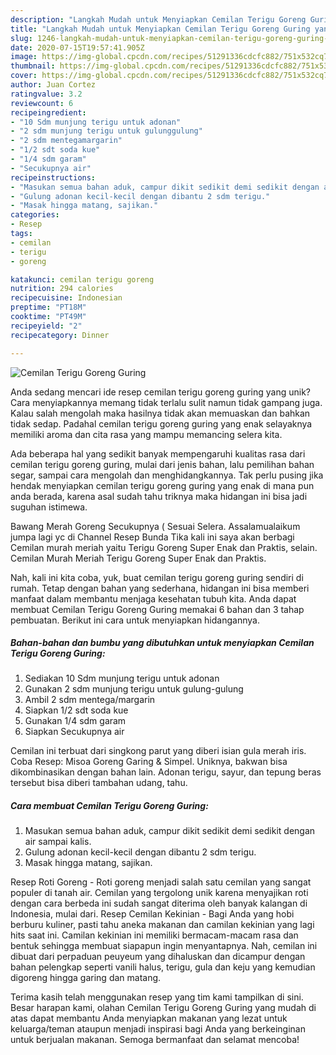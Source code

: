 ```yaml
---
description: "Langkah Mudah untuk Menyiapkan Cemilan Terigu Goreng Guring yang Sempurna"
title: "Langkah Mudah untuk Menyiapkan Cemilan Terigu Goreng Guring yang Sempurna"
slug: 1246-langkah-mudah-untuk-menyiapkan-cemilan-terigu-goreng-guring-yang-sempurna
date: 2020-07-15T19:57:41.905Z
image: https://img-global.cpcdn.com/recipes/51291336cdcfc882/751x532cq70/cemilan-terigu-goreng-guring-foto-resep-utama.jpg
thumbnail: https://img-global.cpcdn.com/recipes/51291336cdcfc882/751x532cq70/cemilan-terigu-goreng-guring-foto-resep-utama.jpg
cover: https://img-global.cpcdn.com/recipes/51291336cdcfc882/751x532cq70/cemilan-terigu-goreng-guring-foto-resep-utama.jpg
author: Juan Cortez
ratingvalue: 3.2
reviewcount: 6
recipeingredient:
- "10 Sdm munjung terigu untuk adonan"
- "2 sdm munjung terigu untuk gulunggulung"
- "2 sdm mentegamargarin"
- "1/2 sdt soda kue"
- "1/4 sdm garam"
- "Secukupnya air"
recipeinstructions:
- "Masukan semua bahan aduk, campur dikit sedikit demi sedikit dengan air sampai kalis."
- "Gulung adonan kecil-kecil dengan dibantu 2 sdm terigu."
- "Masak hingga matang, sajikan."
categories:
- Resep
tags:
- cemilan
- terigu
- goreng

katakunci: cemilan terigu goreng 
nutrition: 294 calories
recipecuisine: Indonesian
preptime: "PT18M"
cooktime: "PT49M"
recipeyield: "2"
recipecategory: Dinner

---
```



![Cemilan Terigu Goreng Guring](https://img-global.cpcdn.com/recipes/51291336cdcfc882/751x532cq70/cemilan-terigu-goreng-guring-foto-resep-utama.jpg)

Anda sedang mencari ide resep cemilan terigu goreng guring yang unik? Cara menyiapkannya memang tidak terlalu sulit namun tidak gampang juga. Kalau salah mengolah maka hasilnya tidak akan memuaskan dan bahkan tidak sedap. Padahal cemilan terigu goreng guring yang enak selayaknya memiliki aroma dan cita rasa yang mampu memancing selera kita.

Ada beberapa hal yang sedikit banyak mempengaruhi kualitas rasa dari cemilan terigu goreng guring, mulai dari jenis bahan, lalu pemilihan bahan segar, sampai cara mengolah dan menghidangkannya. Tak perlu pusing jika hendak menyiapkan cemilan terigu goreng guring yang enak di mana pun anda berada, karena asal sudah tahu triknya maka hidangan ini bisa jadi suguhan istimewa.

Bawang Merah Goreng Secukupnya ( Sesuai Selera. Assalamualaikum jumpa lagi yc di Channel Resep Bunda Tika kali ini saya akan berbagi Cemilan murah meriah yaitu Terigu Goreng Super Enak dan Praktis, selain. Cemilan Murah Meriah Terigu Goreng Super Enak dan Praktis.


Nah, kali ini kita coba, yuk, buat cemilan terigu goreng guring sendiri di rumah. Tetap dengan bahan yang sederhana, hidangan ini bisa memberi manfaat dalam membantu menjaga kesehatan tubuh kita. Anda dapat membuat Cemilan Terigu Goreng Guring memakai 6 bahan dan 3 tahap pembuatan. Berikut ini cara untuk menyiapkan hidangannya.

<!--inarticleads1-->

##### Bahan-bahan dan bumbu yang dibutuhkan untuk menyiapkan Cemilan Terigu Goreng Guring:

1. Sediakan 10 Sdm munjung terigu untuk adonan
1. Gunakan 2 sdm munjung terigu untuk gulung-gulung
1. Ambil 2 sdm mentega/margarin
1. Siapkan 1/2 sdt soda kue
1. Gunakan 1/4 sdm garam
1. Siapkan Secukupnya air


Cemilan ini terbuat dari singkong parut yang diberi isian gula merah iris. Coba Resep: Misoa Goreng Garing &amp; Simpel. Uniknya, bakwan bisa dikombinasikan dengan bahan lain. Adonan terigu, sayur, dan tepung beras tersebut bisa diberi tambahan udang, tahu. 

<!--inarticleads2-->

##### Cara membuat Cemilan Terigu Goreng Guring:

1. Masukan semua bahan aduk, campur dikit sedikit demi sedikit dengan air sampai kalis.
1. Gulung adonan kecil-kecil dengan dibantu 2 sdm terigu.
1. Masak hingga matang, sajikan.


Resep Roti Goreng - Roti goreng menjadi salah satu cemilan yang sangat populer di tanah air. Cemilan yang tergolong unik karena menyajikan roti dengan cara berbeda ini sudah sangat diterima oleh banyak kalangan di Indonesia, mulai dari. Resep Cemilan Kekinian - Bagi Anda yang hobi berburu kuliner, pasti tahu aneka makanan dan camilan kekinian yang lagi hits saat ini. Camilan kekinian ini memiliki bermacam-macam rasa dan bentuk sehingga membuat siapapun ingin menyantapnya. Nah, cemilan ini dibuat dari perpaduan peuyeum yang dihaluskan dan dicampur dengan bahan pelengkap seperti vanili halus, terigu, gula dan keju yang kemudian digoreng hingga garing dan matang. 

Terima kasih telah menggunakan resep yang tim kami tampilkan di sini. Besar harapan kami, olahan Cemilan Terigu Goreng Guring yang mudah di atas dapat membantu Anda menyiapkan makanan yang lezat untuk keluarga/teman ataupun menjadi inspirasi bagi Anda yang berkeinginan untuk berjualan makanan. Semoga bermanfaat dan selamat mencoba!

